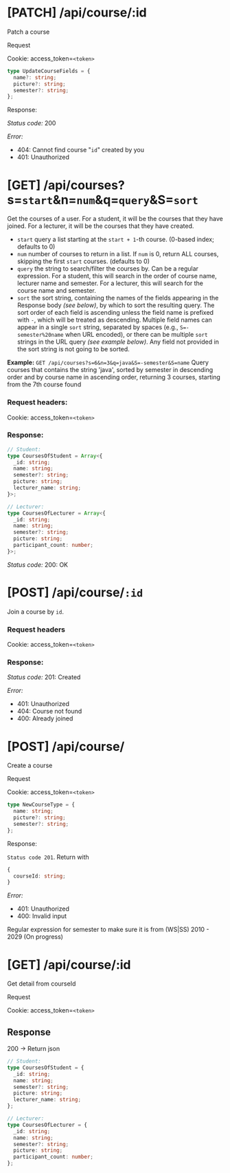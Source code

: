 # [PATCH] /api/course/:id

Patch a course

Request

Cookie: access_token=`<token>`

```ts
type UpdateCourseFields = {
  name?: string;
  picture?: string;
  semester?: string;
};
```

Response:

_Status code:_ 200

_Error:_

- 404: Cannot find course "`id`" created by you
- 401: Unauthorized

# [GET] /api/courses?s=`start`&n=`num`&q=`query`&S=`sort`

Get the courses of a user. For a student, it will be the courses that they have
joined. For a lecturer, it will be the courses that they have created.

- `start`
  query a list starting at the `start + 1`-th course. (0-based index; defaults
  to 0)
- `num`
  number of courses to return in a list. If `num` is 0, return ALL courses,
  skipping the first `start` courses. (defaults to 0)
- `query`
  the string to search/filter the courses by. Can be a regular expression.
  For a student, this will search in the order of course name, lecturer name
  and semester. For a lecturer, this will search for the course name and
  semester.
- `sort`
  the sort string, containing the names of the fields appearing in the Response
  body _(see below)_, by which to sort the resulting query. The sort order of
  each field is ascending unless the field name is prefixed with `-`, which will
  be treated as descending. Multiple field names can appear in a single `sort`
  string, separated by spaces (e.g., `S=-semester%20name` when URL encoded), or
  there can be multiple `sort` strings in the URL query _(see example below)_.
  Any field not provided in the sort string is not going to be sorted.

**Example:** `GET /api/courses?s=6&n=3&q=java&S=-semester&S=name`
Query courses that contains the string 'java', sorted by semester in descending
order and by course name in ascending order, returning 3 courses, starting from
the 7th course found

### Request headers:

Cookie: access_token=`<token>`

### Response:

```ts
// Student:
type CoursesOfStudent = Array<{
  _id: string;
  name: string;
  semester?: string;
  picture: string;
  lecturer_name: string;
}>;

// Lecturer:
type CoursesOfLecturer = Array<{
  _id: string;
  name: string;
  semester?: string;
  picture: string;
  participant_count: number;
}>;
```

_Status code:_ 200: OK

# [POST] /api/course/`:id`

Join a course by `id`.

### Request headers

Cookie: access_token=`<token>`

### Response:

_Status code:_ 201: Created

_Error:_

- 401: Unauthorized
- 404: Course not found
- 400: Already joined

# [POST] /api/course/

Create a course

Request

Cookie: access_token=`<token>`

```ts
type NewCourseType = {
  name: string;
  picture?: string;
  semester?: string;
};
```

Response:

`Status code 201`. Return with

```ts
{
  courseId: string;
}
```

_Error:_

- 401: Unauthorized
- 400: Invalid input

Regular expression for semester to make sure it is from (WS|SS) 2010 - 2029 (On progress)

# [GET] /api/course/:id

Get detail from courseId

Request

Cookie: access_token=`<token>`

## Response

200 -> Return json

```ts
// Student:
type CoursesOfStudent = {
  _id: string;
  name: string;
  semester?: string;
  picture: string;
  lecturer_name: string;
};

// Lecturer:
type CoursesOfLecturer = {
  _id: string;
  name: string;
  semester?: string;
  picture: string;
  participant_count: number;
};
```
